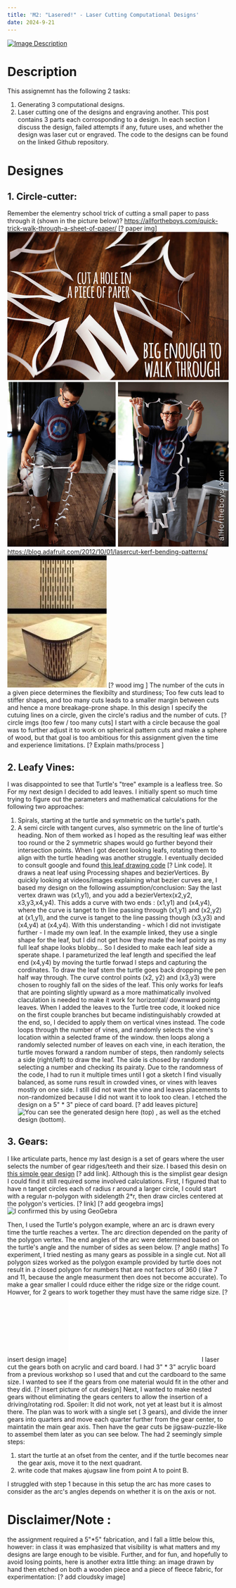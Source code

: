 ```yaml
---
title: 'M2: "Lasered!" - Laser Cutting Computational Designs'
date: 2024-9-21
---
```



[![Image Description](../imgs/img.jpeg)](https://www.example.com)
# Description

This assignemnt has the following 2 tasks: 
1. Generating 3 computational designs.
2. Laser cutting one of the designs and engraving another.
This post contains 3 parts each corrosponding to a design. In each section I discuss the design, failed attempts if any, future uses, and whether the design was laser cut or engraved. The code to the designs can be found on the linked Github repository.

# Designes 
## 1. Circle-cutter: 
Remember the elementry school trick of cutting a small paper to pass through it (shown in the picture below)?
https://allfortheboys.com/quick-trick-walk-through-a-sheet-of-paper/
[? paper img]
[![Remember the elementry school trick of cutting a small paper to pass through it?](../imgs/walk-through-paper.jpg)](https://allfortheboys.com/quick-trick-walk-through-a-sheet-of-paper/)
https://blog.adafruit.com/2012/10/01/lasercut-kerf-bending-patterns/
[![IThe same cutting technique can be used on wood to add flexability and create bendable wood.](../imgs/kerfbendwood.jpg)](https://blog.adafruit.com/2012/10/01/lasercut-kerf-bending-patterns/)
[? wood img ] 
The number of the cuts in a given piece determines the flexibilty and sturdiness; Too few cuts lead to stiffer shapes, and too many cuts leads to a smaller margin between cuts and hence a more breakage-prone shape.  In this design I specify the cutuing lines on a circle, given the circle's radius and the number of cuts. 
[? circle imgs (too few / too many cuts] 
I start with a circle because the goal was to further adjust it to work on spherical pattern cuts and make a sphere of wood, but that goal is too ambitious for this assignment given the time and experience limitations. 
[? Explain maths/process ] 


## 2. Leafy Vines: 
I was disappointed to see that Turtle's  "tree" example is a leafless tree. So For my next design I decided to add leaves. I initially spent so much time trying to figure out the parameters and mathematical calculations for the following two approaches: 
1. Spirals, starting at the turtle and symmetric on the turtle's path.
2. A semi circle with tangent curves, also symmetric on the line of turtle's heading.
Non of them worked as I hoped as the resulting leaf was either too round or the 2 symmetric shapes would go further beyond their intersection points. When I got decent looking leafs, rotating them to align with the turtle heading was another struggle. I eventually decided to consult google and found [this leaf drawing code](https://openprocessing.org/sketch/7743/) [? Link code]. It draws a neat leaf using Processing shapes and bezierVertices. By quickly looking at videos/images explaining what bezier curves are, I based my design on the following assumption/conclusion:
Say the last vertex drawn was (x1,y1), and you add a bezierVertex(x2,y2, x3,y3,x4,y4). This adds a curve with two ends : (x1,y1) and (x4,y4), where the curve is tanget to th line passing through (x1,y1) and (x2,y2) at (x1,y1), and the curve is tanget to the line passing though (x3,y3) and (x4,y4) at (x4,y4). With this understanding - which I did not invistigate further - I made my own leaf. In the example linked, they use a single shape for the leaf, but I did not get how they made the leaf pointy as my full leaf shape looks blobby... So I desided to make each leaf side a sperate shape. I parameturized the leaf length and specified the leaf end (x4,y4) by moving the turtle forwad l steps and capturing the cordinates. To draw the leaf stem the turtle goes back dropping the pen half way through.
The curve control points (x2, y2) and (x3,y3) were chosen to roughly fall on the sides of the leaf. This only works for leafs that are pointing slightly upward as a more mathimatically involved claculation is needed to make it work for horizontal/ downward pointg leaves.
When I added the leaves to the Turtle tree code, it looked nice on the first couple branches but became indistinguishably crowded at the end, so, I decided to apply them on vertical vines instead. The code loops through the number of vines, and randomly selects the vine's location within a selected frame of the window. then loops along a randomly selected number of leaves on each vine, in each iteration, the turtle moves forward a random number of steps, then randomly selects a side (right/left) to draw the leaf. The side is chosed by randomly selecting a number and checking its pairaty.
Due to the randomness of the code, I had to run it multiple times until I got a sketch I find visually balanced, as some runs result in crowded vines, or vines with leaves mostly on one side. I still did not want the vine and leaves placements to non-randomized because I did not want it to look too clean. I etched the design on a 5" * 3" piece of card board.
[? add leaves picture]
![You can see the generated design here (top) , as well as the etched design (bottom). ](../imgs/leaves.jpeg)




## 3. Gears: 
I like articulate parts, hence my last design is a set of gears where the user selects the number of gear ridges/teeth and their size. I based this desin on [this simple gear design](https://www.instructables.com/How-to-make-gears-easily/) [? add link]. Although this is the simplist gear design I could find it still required some involved calculations. 
First, I figured that to have n tanget circles each of radius r around a larger circle, I could start with a regular n-polygon with sidelength 2*r, then draw circles centered at the polygon's verticies.  [? link]
[? add geogebra imgs] 
![I confirmed this by using [GeoGebra](https://www.geogebra.org/calculator)](../imgs/GeoGebraPolyGears.png)

Then, I used the Turtle's polygon example, where an arc is drawn every time the turtle reaches a vertex. The arc direction depended on the parity of the polygon vertex. The end angles of the arc were determined based on the turtle's angle and the number of sides as seen below. 
[? angle maths] 
To experiment, I tried nesting as many gears as possible in a single cut. Not all polygon sizes worked as the polygon example provided by turtle does not result in a closed polygon for numbers that are not factors of 360 ( like 7 and 11, because the angle measurment then does not become accurate). To make a gear smaller I could  rduce either the ridge size or the ridge count. Howver, for 2 gears to work together they must have the same ridge size. 
[? insert design image]
![After some experimentation The max I could nest was two sets of 5, 15, and 20 ridge-count gears each, with sizes 23 and 13 respectively.](../imgs/M2Gears.pdf)
I laser cut the gears both on acrylic and card board. I had 3" * 3" acrylic board from a previous workshop so I used that and cut the cardboard to the same size. I wanted to see if the gears from one material would fit in the other and they did.
[? insert picture of cut design] 
Next, I wanted to make nested gears without eliminating the gears centers to allow the insertion of a driving/rotating rod. Spoiler: It did not work, not yet at least but it is almost there. 
The plan was to work with a single set ( 3 gears), and divide the inner gears into quarters and move each quarter further from the gear center, to maintatin the main gear axis. Then have the gear cuts be jigsaw-puzzle-like to assembel them later as you can see below. 
The had 2 seemingly simple steps: 
1. start the turtle at an ofset from the center, and if the turtle becomes near the gear axis, move it to the next quadrant.
2. write code that makes ajugsaw line from point A to point B.

I struggled with step 1 because in this setup the arc has more cases to consider as the arc's angles depends on whether it is on the axis or not. 

# Disclaimer/Note : 
the assignment required a 5"*5" fabrication, and I fall a little below this, however: in class it was emphasized that visibility is what matters and my designs are large enough to be visible. Further, and for fun, and hopefully to avoid losing points, here is another extra little thing: an image drawn by hand then etched on both a wooden piece and a piece of fleece fabric, for experimentation: 
[? add cloudsky image] 
